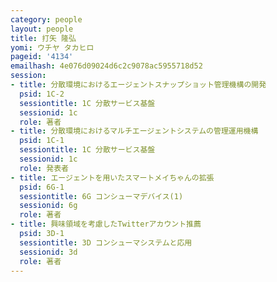 ```yaml
---
category: people
layout: people
title: 打矢 隆弘
yomi: ウチヤ タカヒロ
pageid: '4134'
emailhash: 4e076d09024d6c2c9078ac5955718d52
session:
- title: 分散環境におけるエージェントスナップショット管理機構の開発
  psid: 1C-2
  sessiontitle: 1C 分散サービス基盤
  sessionid: 1c
  role: 著者
- title: 分散環境におけるマルチエージェントシステムの管理運用機構
  psid: 1C-1
  sessiontitle: 1C 分散サービス基盤
  sessionid: 1c
  role: 発表者
- title: エージェントを用いたスマートメイちゃんの拡張
  psid: 6G-1
  sessiontitle: 6G コンシューマデバイス(1)
  sessionid: 6g
  role: 著者
- title: 興味領域を考慮したTwitterアカウント推薦
  psid: 3D-1
  sessiontitle: 3D コンシューマシステムと応用
  sessionid: 3d
  role: 著者
---
```

